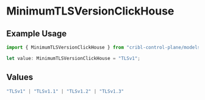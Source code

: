 # MinimumTLSVersionClickHouse

## Example Usage

```typescript
import { MinimumTLSVersionClickHouse } from "cribl-control-plane/models/operations";

let value: MinimumTLSVersionClickHouse = "TLSv1";
```

## Values

```typescript
"TLSv1" | "TLSv1.1" | "TLSv1.2" | "TLSv1.3"
```
